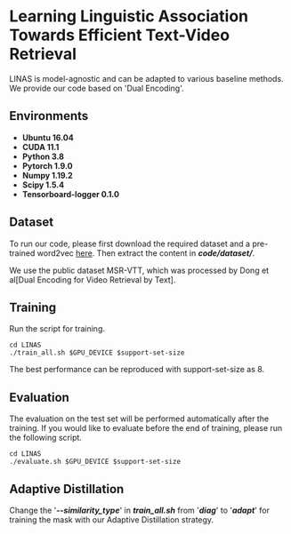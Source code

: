 # Learning Linguistic Association Towards Efficient Text-Video Retrieval

LINAS is model-agnostic and can be adapted to various baseline methods. We provide our code based on 'Dual Encoding'.

## Environments

* **Ubuntu 16.04**
* **CUDA 11.1**
* **Python 3.8**
* **Pytorch 1.9.0**
* **Numpy 1.19.2**
* **Scipy 1.5.4**
* **Tensorboard-logger 0.1.0**

## Dataset

To run our code, please first download the required dataset and a pre-trained word2vec [here](https://drive.google.com/drive/folders/1TEIjErztZNQAi6AyNu9cK5STwo74oI8I). Then extract the content in ***code/dataset/***.

We use the public dataset MSR-VTT, which was processed by Dong et al[Dual Encoding for Video Retrieval by Text].

## Training

Run the script for training.

```shell
cd LINAS
./train_all.sh $GPU_DEVICE $support-set-size
```
The best performance can be reproduced with support-set-size as 8.

## Evaluation

The evaluation on the test set will be performed automatically after the training. If you would like to evaluate before the end of training, please run the following script.

```shell
cd LINAS
./evaluate.sh $GPU_DEVICE $support-set-size
```

## Adaptive Distillation

Change the '***--similarity_type***' in  ***train_all.sh*** from '***diag***' to '***adapt***' for training the mask with our Adaptive Distillation strategy.

